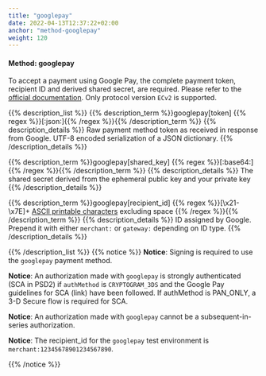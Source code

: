 ```yaml
---
title: "googlepay"
date: 2022-04-13T12:37:22+02:00
anchor: "method-googlepay"
weight: 120
---
```

#### Method: googlepay

To accept a payment using Google Pay, the complete payment token, recipient ID and derived shared secret, are required. Please refer to the [official documentation](https://developers.google.com/pay/api/web/guides/resources/payment-data-cryptography). Only protocol version `ECv2` is supported.

{{% description_list %}}
{{% description_term %}}googlepay[token] {{% regex %}}[\:json\:]{{% /regex %}}{{% /description_term %}}
{{% description_details %}}
Raw payment method token as received in response from Google. UTF-8 encoded serialization of a JSON dictionary.
{{% /description_details %}}

{{% description_term %}}googlepay[shared_key]  {{% regex %}}[\:base64\:]{{% /regex %}}{{% /description_term %}}
{{% description_details %}}
The shared secret derived from the ephemeral public key and your private key
{{% /description_details %}}

{{% description_term %}}googlepay[recipient_id] {{% regex %}}[\x21-\x7E]+ [ASCII printable characters](http://en.wikipedia.org/wiki/ASCII#ASCII_printable_characters) excluding space {{% /regex %}}{{% /description_term %}}
{{% description_details %}}
ID assigned by Google. Prepend it with either `merchant:` or `gateway:` depending on ID type.
{{% /description_details %}}

{{% /description_list %}}
{{% notice %}}
**Notice**: Signing is required to use the `googlepay` payment method.

**Notice**: An authorization made with `googlepay` is strongly authenticated (SCA in PSD2) if `authMethod` is `CRYPTOGRAM_3DS` and the Google Pay guidelines for SCA (link) have been followed. If authMethod is PAN_ONLY, a 3-D Secure flow is required for SCA.

**Notice**: An authorization made with `googlepay` cannot be a subsequent-in-series authorization.

**Notice**: The recipient_id for the `googlepay` test environment is `merchant:12345678901234567890`. 

{{% /notice %}}
